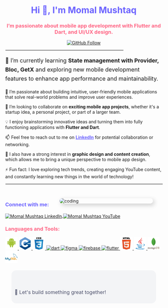 <h1 align="center" style="color:#6C63FF;">Hi 👋, I'm Momal Mushtaq</h1>
<h3 align="center" style="color:#FF6584;">I’m passionate about mobile app development with Flutter and Dart, and UI/UX design.</h3>

<div align="center">
  <a target="_blank" rel="noopener noreferrer nofollow" href="https://github.com/momal-mushtaq">
    <img src="https://img.shields.io/badge/Followers-10k-brightgreen?style=for-the-badge&logo=github" alt="GitHub Follow" style="max-width: 100%;">
  </a>
</div>


<!-- Divider Line -->
<hr style="border:1px solid #ddd; width:75%;">

<!-- Extended Introduction Section -->
<p align="left" style="font-size:18px; line-height: 1.6;">
  🌱 I’m currently learning <strong>State management with Provider, Bloc, GetX</strong> and exploring new mobile development features to enhance app performance and maintainability.<br>
  
  🚀 I’m passionate about building intuitive, user-friendly mobile applications that solve real-world problems and improve user experiences.<br>
    
  👯 I’m looking to collaborate on <strong>exciting mobile app projects</strong>, whether it's a startup idea, a personal project, or part of a larger team.<br>
  
  💡 I enjoy brainstorming innovative ideas and turning them into fully functioning applications with <strong>Flutter and Dart</strong>.<br>
  
  📫 Feel free to reach out to me on <a href="https://linkedin.com/in/momal-mushtaq-80586a208" target="_blank" style="color:#6C63FF;"><strong>LinkedIn</strong></a> for potential collaboration or networking.<br>
  
  🎨 I also have a strong interest in <strong>graphic design and content creation</strong>, which allows me to bring a unique perspective to mobile app design.<br>
  
  ⚡ Fun fact: I love exploring tech trends, creating engaging YouTube content, and constantly learning new things in the world of technology!
</p>
<!-- Divider Line -->
<hr style="border:1px solid #ddd; width:100%;">

<!-- Profile Image on the Right -->
<img align="right" alt="coding" width="300" src="https://github.com/user-attachments/assets/79e40639-5062-4548-a05f-5fafbd26209a" style="border-radius: 25px; margin: 30px; box-shadow: 5px 5px 15px rgba(0, 0, 0, 0.2);"><br>

<!-- Connect with Me Section -->
<h3 align="left" style="color:#6C63FF;">Connect with me:</h3>
<p align="left">
  <a href="https://linkedin.com/in/momal-mushtaq-80586a208" target="_blank">
    <img align="center" src="https://raw.githubusercontent.com/rahuldkjain/github-profile-readme-generator/master/src/images/icons/Social/linked-in-alt.svg" alt="Momal Mushtaq LinkedIn" height="30" width="40" />
  </a>
  <a href="https://www.youtube.com/c/https://www.youtube.com/@bedtimestories31" target="_blank">
    <img align="center" src="https://raw.githubusercontent.com/rahuldkjain/github-profile-readme-generator/master/src/images/icons/Social/youtube.svg" alt="Momal Mushtaq YouTube" height="30" width="40" />
  </a>
</p>

<!-- Languages and Tools Section -->
<h3 align="left" style="color:#FF6584;">Languages and Tools:</h3>
<p align="left">
  <a href="https://developer.android.com" target="_blank" rel="noreferrer"> 
    <img src="https://raw.githubusercontent.com/devicons/devicon/master/icons/android/android-original-wordmark.svg" alt="android" width="40" height="40"/> 
  </a> 
  <a href="https://www.w3schools.com/cpp/" target="_blank" rel="noreferrer"> 
    <img src="https://raw.githubusercontent.com/devicons/devicon/master/icons/cplusplus/cplusplus-original.svg" alt="cplusplus" width="40" height="40"/> 
  </a> 
  <a href="https://www.w3schools.com/css/" target="_blank" rel="noreferrer"> 
    <img src="https://raw.githubusercontent.com/devicons/devicon/master/icons/css3/css3-original-wordmark.svg" alt="css3" width="40" height="40"/> 
  </a> 
  <a href="https://dart.dev" target="_blank" rel="noreferrer"> 
    <img src="https://www.vectorlogo.zone/logos/dartlang/dartlang-icon.svg" alt="dart" width="40" height="40"/> 
  </a> 
  <a href="https://www.figma.com/" target="_blank" rel="noreferrer"> 
    <img src="https://www.vectorlogo.zone/logos/figma/figma-icon.svg" alt="figma" width="40" height="40"/> 
  </a> 
  <a href="https://firebase.google.com/" target="_blank" rel="noreferrer"> 
    <img src="https://www.vectorlogo.zone/logos/firebase/firebase-icon.svg" alt="firebase" width="40" height="40"/> 
  </a> 
  <a href="https://flutter.dev" target="_blank" rel="noreferrer"> 
    <img src="https://www.vectorlogo.zone/logos/flutterio/flutterio-icon.svg" alt="flutter" width="40" height="40"/> 
  </a> 
  <a href="https://www.w3.org/html/" target="_blank" rel="noreferrer"> 
    <img src="https://raw.githubusercontent.com/devicons/devicon/master/icons/html5/html5-original-wordmark.svg" alt="html5" width="40" height="40"/> 
  </a> 
  <a href="https://www.java.com" target="_blank" rel="noreferrer"> 
    <img src="https://raw.githubusercontent.com/devicons/devicon/master/icons/java/java-original.svg" alt="java" width="40" height="40"/> 
  </a> 
  <a href="https://www.mongodb.com/" target="_blank" rel="noreferrer"> 
    <img src="https://raw.githubusercontent.com/devicons/devicon/master/icons/mongodb/mongodb-original-wordmark.svg" alt="mongodb" width="40" height="40"/> 
  </a> 
  <a href="https://www.mysql.com/" target="_blank" rel="noreferrer"> 
    <img src="https://raw.githubusercontent.com/devicons/devicon/master/icons/mysql/mysql-original-wordmark.svg" alt="mysql" width="40" height="40"/> 
  </a> 
</p>

<!-- Footer Section with CTA -->
<div align="left" style="background-color:#F3F4F6; padding: 10px; border-radius: 15px; margin: 20px;"><br><br>
  <p style="color:#4A4E69; font-size: 16px;">🚀 Let's build something great together!</p>
</div>
